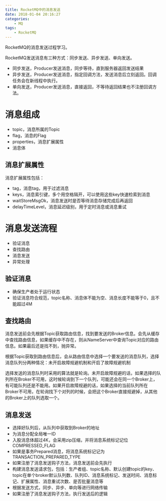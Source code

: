 ```yaml
---
title: RocketMQ中的消息发送
date: 2018-01-04 20:16:27
categories: 
	- MQ
tags:
	- RocketMQ
---
```


RocketMQ的消息发送过程学习。

<!--more-->

RocketMQ发送消息有三种方式：同步发送、异步发送、单向发送。

- 同步发送，Producer发送消息，同步等待，直到服务器返回发送结果
- 异步发送，Producer发送消息，指定回调方法，发送消息后立刻返回。回调任务会在新线程中执行。
- 单向发送，Producer发送消息，直接返回，不等待返回结果也不注册回调方法。

# 消息组成

- topic，消息所属的Topic
- flag，消息的Flag
- properties，消息扩展属性
- 消息体

## 消息扩展属性

消息扩展属性包括：

- tag，消息tag，用于过滤消息
- keys，消息索引键，多个用空格隔开，可以使用这些key快速检索到消息
- waitStoreMsgOk，消息发送时是否等待消息存储完成后再返回
- delayTimeLevel，消息延迟级别，用于定时消息或消息重试

# 消息发送流程

- 验证消息
- 查找路由
- 消息发送
- 异常处理

## 验证消息

- 确保生产者处于运行状态
- 验证消息符合规范，topic名称、消息体不能为空、消息长度不能等于0，且不能超过4M

## 查找路由

消息发送前会先根据Topic获取路由信息，找到要发送的Broker信息。会先从缓存中查找路由信息，如果缓存中不存在，则从NameServer中查询Topic对应的路由信息。如果最后还是找不到，抛异常。

根据Topic获取到路由信息后，会从路由信息中选择一个要发送的消息队列，选择消息队列分两种情况：未开启故障规避机制和开启了故障规避机制

选择发送的消息队列时采用的算法就是轮询。未开启故障规避的话，如果选择的队列所在Broker不可用，这时候轮询到下一个队列，可能还会在同一个Broker上，有可能队列还是不能用。如果开启故障规避的话，如果选择的当前队列所在Broker不可用，在轮询找下个对列的时候，会把这个Broker直接规避掉，从其他的Broker上的队列选取一个。

## 消息发送

- 选择好队列后，从队列中获取到Broker的地址
- 为消息分配全局唯一ID
- 入股消息体超过4K，会采用zip压缩，并将消息系统标记记位COMPRESSED_FLAG
- 如果是事务Prepared消息，将消息系统标记记为TRANSACTION_PREPARED_TYPE
- 如果注册了消息发送钩子方法，消息发送前会先执行
- 构建消息发送请求包，包括：生产者组、topic名称、默认创建topic的key、topic在单个broker默认队列数、队列ID、消息系统标记、发送时间、消息标记、扩展属性、消息重试次数、是否批量消息等
- 根据发送方式，同步、异步、单向等进行网络传输
- 如果注册了消息发送钩子方法，执行发送后的逻辑

